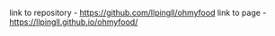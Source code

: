 link to repository - https://github.com/llpingll/ohmyfood
link to page - https://llpingll.github.io/ohmyfood/